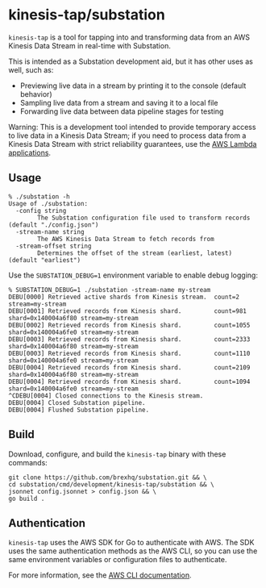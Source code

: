 # kinesis-tap/substation

`kinesis-tap` is a tool for tapping into and transforming data from an AWS Kinesis Data Stream in real-time with Substation.

This is intended as a Substation development aid, but it has other uses as well, such as:
- Previewing live data in a stream by printing it to the console (default behavior)
- Sampling live data from a stream and saving it to a local file
- Forwarding live data between data pipeline stages for testing

Warning: This is a development tool intended to provide temporary access to live data in a Kinesis Data Stream; if you need to process data from a Kinesis Data Stream with strict reliability guarantees, use the [AWS Lambda applications](/cmd/aws/lambda/).

## Usage

```
% ./substation -h
Usage of ./substation:
  -config string
        The Substation configuration file used to transform records (default "./config.json")
  -stream-name string
        The AWS Kinesis Data Stream to fetch records from
  -stream-offset string
        Determines the offset of the stream (earliest, latest) (default "earliest")
```

Use the `SUBSTATION_DEBUG=1` environment variable to enable debug logging:
```
% SUBSTATION_DEBUG=1 ./substation -stream-name my-stream
DEBU[0000] Retrieved active shards from Kinesis stream.  count=2 stream=my-stream
DEBU[0001] Retrieved records from Kinesis shard.         count=981 shard=0x140004a6f80 stream=my-stream
DEBU[0002] Retrieved records from Kinesis shard.         count=1055 shard=0x140004a6fe0 stream=my-stream
DEBU[0003] Retrieved records from Kinesis shard.         count=2333 shard=0x140004a6f80 stream=my-stream
DEBU[0003] Retrieved records from Kinesis shard.         count=1110 shard=0x140004a6fe0 stream=my-stream
DEBU[0004] Retrieved records from Kinesis shard.         count=2109 shard=0x140004a6f80 stream=my-stream
DEBU[0004] Retrieved records from Kinesis shard.         count=1094 shard=0x140004a6fe0 stream=my-stream
^CDEBU[0004] Closed connections to the Kinesis stream.    
DEBU[0004] Closed Substation pipeline.                  
DEBU[0004] Flushed Substation pipeline.
```

## Build

Download, configure, and build the `kinesis-tap` binary with these commands:

```
git clone https://github.com/brexhq/substation.git && \
cd substation/cmd/development/kinesis-tap/substation && \
jsonnet config.jsonnet > config.json && \
go build .
```

## Authentication

`kinesis-tap` uses the AWS SDK for Go to authenticate with AWS. The SDK uses the same authentication methods as the AWS CLI, so you can use the same environment variables or configuration files to authenticate.

For more information, see the [AWS CLI documentation](https://docs.aws.amazon.com/cli/latest/userguide/cli-chap-configure.html).
